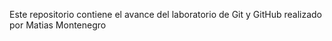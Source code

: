 Este repositorio contiene el avance del laboratorio de Git y GitHub realizado por Matias Montenegro
